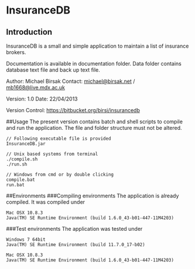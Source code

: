 # InsuranceDB
## Introduction
InsuranceDB is a small and simple application to maintain a list of insurance brokers.

Documentation is available in documentation folder.
Data folder contains database text file and back up text file.

Author: Michael Birsak
Contact: michael@birsak.net / mb1668@live.mdx.ac.uk

Version: 1.0
Date: 22/04/2013

Version Control: https://bitbucket.org/birsi/insurancedb

##Usage
The present version contains batch and shell scripts to compile and run the application. 
The file and folder structure must not be altered.

	// Following executable file is provided
	InsuranceDB.jar

	// Unix based systems from terminal
	./compile.sh
	./run.sh
	
	// Windows from cmd or by double clicking
	compile.bat 
	run.bat

##Environments
###Compiling environments
The application is already compiled. It was compiled under

	Mac OSX 10.8.3
	Java(TM) SE Runtime Environment (build 1.6.0_43-b01-447-11M4203)

###Test environments
The application was tested under

	Windows 7 64bit
	Java(TM) SE Runtime Environment (build 11.7.0_17-b02)

	Mac OSX 10.8.3
	Java(TM) SE Runtime Environment (build 1.6.0_43-b01-447-11M4203)